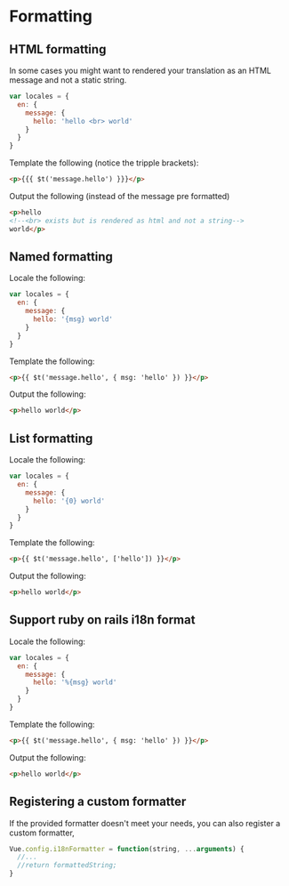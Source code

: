 # Formatting

## HTML formatting
In some cases you might want to rendered your translation as an HTML message and not a static string.

```javascript
var locales = {
  en: {
    message: {
      hello: 'hello <br> world'
    }
  }
}
```

Template the following (notice the tripple brackets):

```html
<p>{{{ $t('message.hello') }}}</p>
```

Output the following (instead of the message pre formatted)

```html
<p>hello
<!--<br> exists but is rendered as html and not a string-->
world</p>
```

## Named formatting

Locale the following:

```javascript
var locales = {
  en: {
    message: {
      hello: '{msg} world'
    }
  }
}
```

Template the following:

```html
<p>{{ $t('message.hello', { msg: 'hello' }) }}</p>
```

Output the following:

```html
<p>hello world</p>
```

## List formatting

Locale the following:

```javascript
var locales = {
  en: {
    message: {
      hello: '{0} world'
    }
  }
}
```

Template the following:

```html
<p>{{ $t('message.hello', ['hello']) }}</p>
```

Output the following:

```html
<p>hello world</p>
```

## Support ruby on rails i18n format

Locale the following:

```javascript
var locales = {
  en: {
    message: {
      hello: '%{msg} world'
    }
  }
}
```

Template the following:

```html
<p>{{ $t('message.hello', { msg: 'hello' }) }}</p>
```

Output the following:

```html
<p>hello world</p>
```

## Registering a custom formatter

If the provided formatter doesn't meet your needs, you can also register a custom formatter,

```javascript
Vue.config.i18nFormatter = function(string, ...arguments) {
  //...
  //return formattedString;
}
```